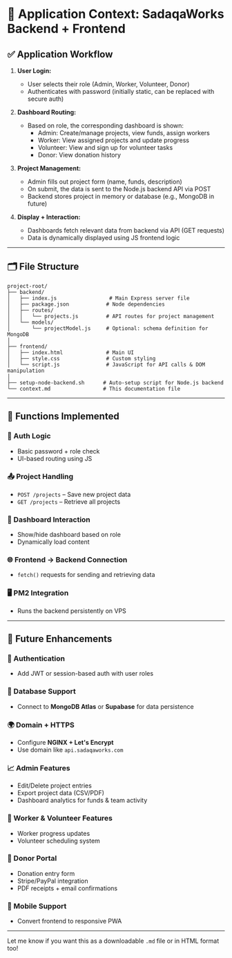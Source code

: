 # 📘 Application Context: SadaqaWorks Backend + Frontend

## ✅ Application Workflow

1. **User Login:**
   - User selects their role (Admin, Worker, Volunteer, Donor)
   - Authenticates with password (initially static, can be replaced with secure auth)

2. **Dashboard Routing:**
   - Based on role, the corresponding dashboard is shown:
     - Admin: Create/manage projects, view funds, assign workers
     - Worker: View assigned projects and update progress
     - Volunteer: View and sign up for volunteer tasks
     - Donor: View donation history

3. **Project Management:**
   - Admin fills out project form (name, funds, description)
   - On submit, the data is sent to the Node.js backend API via POST
   - Backend stores project in memory or database (e.g., MongoDB in future)

4. **Display + Interaction:**
   - Dashboards fetch relevant data from backend via API (GET requests)
   - Data is dynamically displayed using JS frontend logic

---

## 🗂️ File Structure

```
project-root/
├── backend/
│   ├── index.js                 # Main Express server file
│   ├── package.json            # Node dependencies
│   ├── routes/
│   │   └── projects.js         # API routes for project management
│   └── models/
│       └── projectModel.js     # Optional: schema definition for MongoDB
│
├── frontend/
│   ├── index.html              # Main UI
│   ├── style.css               # Custom styling
│   └── script.js               # JavaScript for API calls & DOM manipulation
│
├── setup-node-backend.sh      # Auto-setup script for Node.js backend
└── context.md                 # This documentation file
```

---

## 🧠 Functions Implemented

### 🔐 Auth Logic
- Basic password + role check
- UI-based routing using JS

### 📤 Project Handling
- `POST /projects` – Save new project data
- `GET /projects` – Retrieve all projects

### 🧩 Dashboard Interaction
- Show/hide dashboard based on role
- Dynamically load content

### 🌐 Frontend → Backend Connection
- `fetch()` requests for sending and retrieving data

### 🖥️ PM2 Integration
- Runs the backend persistently on VPS

---

## 🚀 Future Enhancements

### 🔐 Authentication
- Add JWT or session-based auth with user roles

### 🧾 Database Support
- Connect to **MongoDB Atlas** or **Supabase** for data persistence

### 🌍 Domain + HTTPS
- Configure **NGINX + Let's Encrypt**
- Use domain like `api.sadaqaworks.com`

### 📈 Admin Features
- Edit/Delete project entries
- Export project data (CSV/PDF)
- Dashboard analytics for funds & team activity

### 🤝 Worker & Volunteer Features
- Worker progress updates
- Volunteer scheduling system

### 💸 Donor Portal
- Donation entry form
- Stripe/PayPal integration
- PDF receipts + email confirmations

### 📱 Mobile Support
- Convert frontend to responsive PWA

---

Let me know if you want this as a downloadable `.md` file or in HTML format too!
